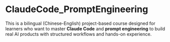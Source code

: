 # ClaudeCode_PromptEngineering
This is a bilingual (Chinese-English) project-based course designed for learners who want to master **Claude Code** and **prompt engineering** to build real AI products with structured workflows and hands-on experience.
